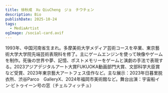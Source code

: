 ```yaml
---
title: 徐秋成　Xu QiuCheng　ジョ　チウチェン
description: Bio
publishDate: 2025-10-24
tags:
  - MediaArtist
ogImage: /social-card.avif
---
```

1993年、中国河南省生まれ。多摩美術大学メディア芸術コースを卒業、東京藝術大学大学院先端芸術表現科を修了。主にゲームエンジンを使って映像やゲームを制作。死後の世界や夢、記憶、ポストメモリーをゲームと演劇の手法で表現する。2023アジアデジタルアート大賞FUKUOKA動画部門大賞、文部科学大臣賞など受賞、2023年東京藝大アートフェス佳作など。主な展示：2023年日暮里脱衣所、渋谷Parco　GalleryX、2024年福岡市美術館など。舞台出演：宇宙船イン·ビトゥイーン号の窓（チェルフィッチュ）
